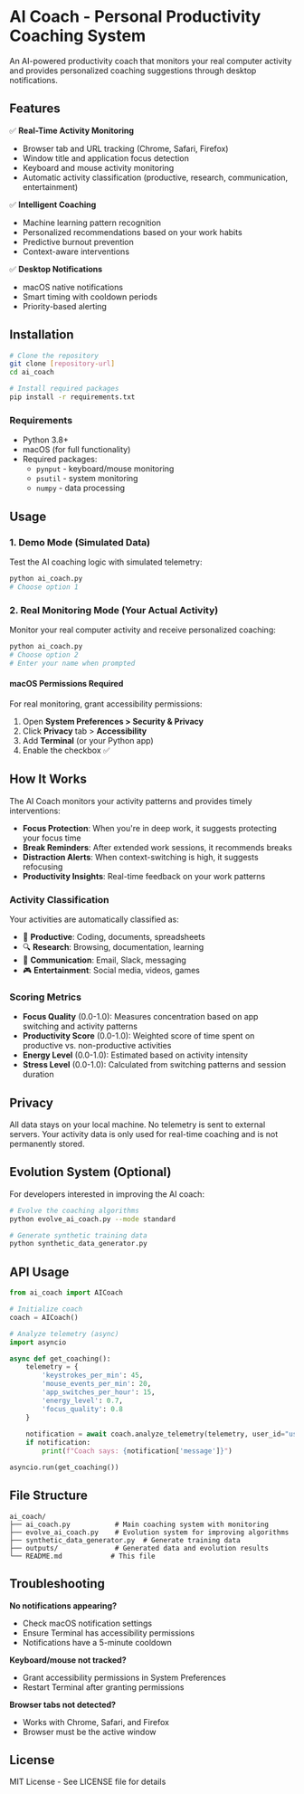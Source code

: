 # AI Coach - Personal Productivity Coaching System

An AI-powered productivity coach that monitors your real computer activity and provides personalized coaching suggestions through desktop notifications.

## Features

✅ **Real-Time Activity Monitoring**
- Browser tab and URL tracking (Chrome, Safari, Firefox)
- Window title and application focus detection
- Keyboard and mouse activity monitoring
- Automatic activity classification (productive, research, communication, entertainment)

✅ **Intelligent Coaching**
- Machine learning pattern recognition
- Personalized recommendations based on your work habits
- Predictive burnout prevention
- Context-aware interventions

✅ **Desktop Notifications**
- macOS native notifications
- Smart timing with cooldown periods
- Priority-based alerting

## Installation

```bash
# Clone the repository
git clone [repository-url]
cd ai_coach

# Install required packages
pip install -r requirements.txt
```

### Requirements

- Python 3.8+
- macOS (for full functionality)
- Required packages:
  - `pynput` - keyboard/mouse monitoring
  - `psutil` - system monitoring
  - `numpy` - data processing

## Usage

### 1. Demo Mode (Simulated Data)

Test the AI coaching logic with simulated telemetry:

```bash
python ai_coach.py
# Choose option 1
```

### 2. Real Monitoring Mode (Your Actual Activity)

Monitor your real computer activity and receive personalized coaching:

```bash
python ai_coach.py
# Choose option 2
# Enter your name when prompted
```

#### macOS Permissions Required

For real monitoring, grant accessibility permissions:
1. Open **System Preferences > Security & Privacy**
2. Click **Privacy** tab > **Accessibility**
3. Add **Terminal** (or your Python app)
4. Enable the checkbox ✅

## How It Works

The AI Coach monitors your activity patterns and provides timely interventions:

- **Focus Protection**: When you're in deep work, it suggests protecting your focus time
- **Break Reminders**: After extended work sessions, it recommends breaks
- **Distraction Alerts**: When context-switching is high, it suggests refocusing
- **Productivity Insights**: Real-time feedback on your work patterns

### Activity Classification

Your activities are automatically classified as:
- 💼 **Productive**: Coding, documents, spreadsheets
- 🔍 **Research**: Browsing, documentation, learning
- 💬 **Communication**: Email, Slack, messaging
- 🎮 **Entertainment**: Social media, videos, games

### Scoring Metrics

- **Focus Quality** (0.0-1.0): Measures concentration based on app switching and activity patterns
- **Productivity Score** (0.0-1.0): Weighted score of time spent on productive vs. non-productive activities
- **Energy Level** (0.0-1.0): Estimated based on activity intensity
- **Stress Level** (0.0-1.0): Calculated from switching patterns and session duration

## Privacy

All data stays on your local machine. No telemetry is sent to external servers. Your activity data is only used for real-time coaching and is not permanently stored.

## Evolution System (Optional)

For developers interested in improving the AI coach:

```bash
# Evolve the coaching algorithms
python evolve_ai_coach.py --mode standard

# Generate synthetic training data
python synthetic_data_generator.py
```

## API Usage

```python
from ai_coach import AICoach

# Initialize coach
coach = AICoach()

# Analyze telemetry (async)
import asyncio

async def get_coaching():
    telemetry = {
        'keystrokes_per_min': 45,
        'mouse_events_per_min': 20,
        'app_switches_per_hour': 15,
        'energy_level': 0.7,
        'focus_quality': 0.8
    }
    
    notification = await coach.analyze_telemetry(telemetry, user_id="user123")
    if notification:
        print(f"Coach says: {notification['message']}")

asyncio.run(get_coaching())
```

## File Structure

```
ai_coach/
├── ai_coach.py           # Main coaching system with monitoring
├── evolve_ai_coach.py    # Evolution system for improving algorithms
├── synthetic_data_generator.py  # Generate training data
├── outputs/              # Generated data and evolution results
└── README.md            # This file
```

## Troubleshooting

**No notifications appearing?**
- Check macOS notification settings
- Ensure Terminal has accessibility permissions
- Notifications have a 5-minute cooldown

**Keyboard/mouse not tracked?**
- Grant accessibility permissions in System Preferences
- Restart Terminal after granting permissions

**Browser tabs not detected?**
- Works with Chrome, Safari, and Firefox
- Browser must be the active window

## License

MIT License - See LICENSE file for details